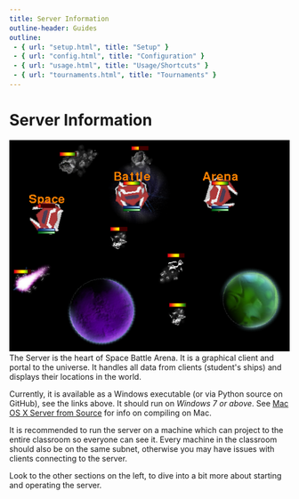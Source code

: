 ```yaml
---
title: Server Information
outline-header: Guides
outline:
 - { url: "setup.html", title: "Setup" }
 - { url: "config.html", title: "Configuration" }
 - { url: "usage.html", title: "Usage/Shortcuts" }
 - { url: "tournaments.html", title: "Tournaments" }
---
```


Server Information
============
<img src="SpaceBattleArena.png" alt="Space Battle Arena" class="right"/>
The Server is the heart of Space Battle Arena.  It is a graphical client and portal to the universe.  It handles all data from clients (student's ships) and displays their locations in the world.

Currently, it is available as a Windows executable (or via Python source on GitHub), see the links above.  It should run on *Windows 7 or above*.  See [Mac OS X Server from Source](https://github.com/Mikeware/SpaceBattleArena/blob/master/SBA_Serv/README.md) for info on compiling on Mac.

It is recommended to run the server on a machine which can project to the entire classroom so everyone can see it.  Every machine in the classroom should also be on the same subnet, otherwise you may have issues with clients connecting to the server.

Look to the other sections on the left, to dive into a bit more about starting and operating the server.
